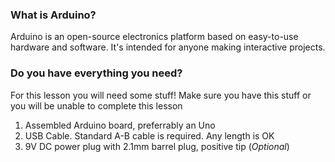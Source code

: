 ### What is Arduino?
Arduino is an open-source electronics platform based on easy-to-use hardware and software. It's intended for anyone making interactive projects.



### Do you have everything you need?
For this lesson you will need some stuff! Make sure you have this stuff or you will be unable to complete this lesson

1. Assembled Arduino board, preferrably an Uno
2. USB Cable. Standard A-B cable is required. Any length is OK
3. 9V DC power plug with 2.1mm barrel plug, positive tip (*Optional*)
